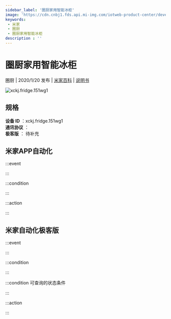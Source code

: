 ```yaml
---
sidebar_label: '圈厨家用智能冰柜'
image: 'https://cdn.cnbj1.fds.api.mi-img.com/iotweb-product-center/developer_1571883556005OMNap8lu.png?GalaxyAccessKeyId=AKVGLQWBOVIRQ3XLEW&Expires=9223372036854775807&Signature=IMC8QAR4JUO8HtWgu4o/gqAVWIA='
keywords: 
 - 米家
 - 圈厨
 - 圈厨家用智能冰柜
description : ''
---
```

# 圈厨家用智能冰柜

圈厨 | 2020/1/20 发布 | [米家百科](https://home.mi.com/webapp/content/baike/product/index.html?model=xckj.fridge.151wg1) | [说明书](https://home.mi.com/views/introduction.html?model=xckj.fridge.151wg1&region=cn)

![xckj.fridge.151wg1](https://cdn.cnbj1.fds.api.mi-img.com/iotweb-product-center/developer_1571883556005OMNap8lu.png?GalaxyAccessKeyId=AKVGLQWBOVIRQ3XLEW&Expires=9223372036854775807&Signature=IMC8QAR4JUO8HtWgu4o/gqAVWIA=)

## 规格  
> 
**设备 ID** ：xckj.fridge.151wg1  
**通讯协议** ：  
**极客版**  ： 待补充 


## 米家APP自动化  

:::event  

:::

:::condition  

:::

:::action   

:::

## 米家自动化极客版  

:::event  

:::

:::condition  

:::

:::condition 可查询的状态条件  

:::

:::action  

:::

        
